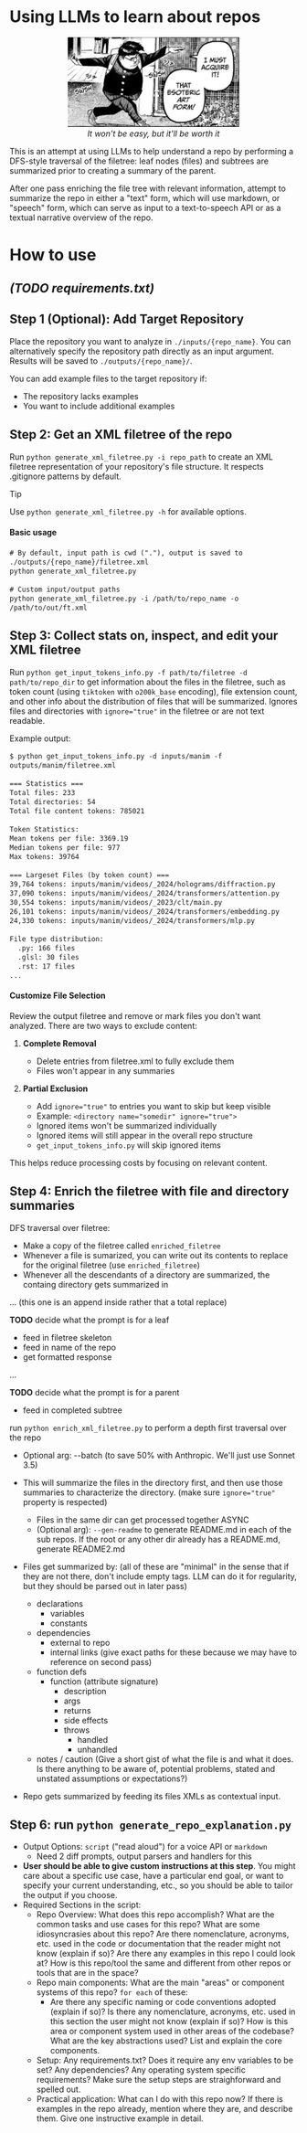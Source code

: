 # Using LLMs to learn about repos

<p align="center">
  <img src="media/dandadan_meme.png" alt="Alt text" width="300">
  <br>
  <em>It won't be easy, but it'll be worth it</em>
</p>


This is an attempt at using LLMs to help understand a repo by performing a DFS-style traversal of the filetree: leaf nodes (files) and subtrees are summarized prior to creating a summary of the parent. 

After one pass enriching the file tree with relevant information, attempt to summarize the repo in either a "text" form, which will use markdown, or "speech" form, which can serve as input to a text-to-speech API or as a textual narrative overview of the repo. 

# How to use

## *(TODO requirements.txt)*

## Step 1 (Optional): Add Target Repository
Place the repository you want to analyze in `./inputs/{repo_name}`. You can alternatively specify the repository path directly as an input argument. Results will be saved to `./outputs/{repo_name}/`. 

You can add example files to the target repository if:
- The repository lacks examples
- You want to include additional examples

## Step 2: Get an XML filetree of the repo
Run `python generate_xml_filetree.py -i repo_path` to create an XML filetree representation of your repository's file structure. It respects .gitignore patterns by default. 

> [!TIP] 
> Use `python generate_xml_filetree.py -h` for available options.

#### Basic usage
```
# By default, input path is cwd ("."), output is saved to ./outputs/{repo_name}/filetree.xml
python generate_xml_filetree.py 

# Custom input/output paths
python generate_xml_filetree.py -i /path/to/repo_name -o /path/to/out/ft.xml
```

## Step 3: Collect stats on, inspect, and edit your XML filetree
Run `python get_input_tokens_info.py -f path/to/filetree -d path/to/repo_dir` to get information about the files in the filetree, such as token count (using `tiktoken` with `o200k_base` encoding), file extension count, and other info about the distribution of files that will be summarized. Ignores files and directories with `ignore="true"` in the filetree or are not text readable.

Example output:
```
$ python get_input_tokens_info.py -d inputs/manim -f outputs/manim/filetree.xml

=== Statistics ===
Total files: 233
Total directories: 54
Total file content tokens: 785021

Token Statistics:
Mean tokens per file: 3369.19
Median tokens per file: 977
Max tokens: 39764

=== Largeset Files (by token count) ===
39,764 tokens: inputs/manim/videos/_2024/holograms/diffraction.py
37,090 tokens: inputs/manim/videos/_2024/transformers/attention.py
30,554 tokens: inputs/manim/videos/_2023/clt/main.py
26,101 tokens: inputs/manim/videos/_2024/transformers/embedding.py
24,330 tokens: inputs/manim/videos/_2024/transformers/mlp.py

File type distribution:
  .py: 166 files
  .glsl: 30 files
  .rst: 17 files
...
```

#### Customize File Selection
Review the output filetree and remove or mark files you don't want analyzed. There are two ways to exclude content:

1. **Complete Removal**
   - Delete entries from filetree.xml to fully exclude them
   - Files won't appear in any summaries

2. **Partial Exclusion**
   - Add `ignore="true"` to entries you want to skip but keep visible
   - Example: `<directory name="somedir" ignore="true">`
   - Ignored items won't be summarized individually
   - Ignored items will still appear in the overall repo structure
   - `get_input_tokens_info.py` will skip ignored items

This helps reduce processing costs by focusing on relevant content.

## Step 4: Enrich the filetree with file and directory summaries
DFS traversal over filetree:
- Make a copy of the filetree called `enriched_filetree`
- Whenever a file is sumarized, you can write out its contents to replace <file name=ex />  for the original filetree (use `enriched_filetree`)
- Whenever all the descendants of a directory are summarized, the containg directory gets summarized in
<directory name="custom_commands">
    <directory-summary>
        <!-- Describe what this directory and containing files accomplishes, how these should be used, etc -->
    </directory-summary>
    <file name="ManimCheckpointPaste.sublime-commands" />
    ...
    <file name="manim_plugins.py" />
</directory>
(this one is an append inside rather that a total replace)

**TODO** decide what the prompt is for a leaf
- feed in filetree skeleton
- feed in name of the repo
- get formatted response
<file name="example-file">
    <declarations> 
        <!-- declared variables and constants (at the file level, not scope to functions) -->
    </declarations>
    <dependencies>
        <external> 
            <!-- Dependencies that are not native to the repo -->
        </external>
        <internal> 
            <!-- Dependencies that are not native to the repo -->
        </internal>
    </dependencies>
    <function-defs>
        <function name="The name should be the function signature, not just the name, e.g. `is_even(n: number) -> bool`">
            <description>
                <!-- Describe the function consicely -->
            </description>
            <args></args>
            <returns></returns>
            <side-effects>
                <!-- any side effects outside the functions scope? -->
            </side-effects>
            <errors-and-exceptions>
                <handled></handled>
                <unhandled>
                    <!-- errors that the code does not have error handling, but probably should -->
                </unhandled>
            </errors-and-exceptions>
        </function>
        <function name="some_other_fn(h) -> List[Dict]">
            ...
        </function>
    </function-defs>
    <file-summary>
        <!-- If file is not code, but instead just plaintext, this is the only section needed -->
        <!-- Also need to be present for code files, too -->
    </file-summary>
</file>

**TODO** decide what the prompt is for a parent
- feed in completed subtree


run `python enrich_xml_filetree.py` to perform a depth first traversal over the repo 
- Optional arg: --batch (to save 50% with Anthropic. We'll just use Sonnet 3.5)


- This will summarize the files in the directory first, and then use those summaries to characterize the directory. (make sure `ignore="true"` property is respected)
  - Files in the same dir can get processed together ASYNC
  - (Optional arg): `--gen-readme` to generate README.md in each of the sub repos. If the root or any other dir already has a README.md, generate README2.md
- Files get summarized by: (all of these are "minimal" in the sense that if they are not there, don't include empty tags. LLM can do it for regularity, but they should be parsed out in later pass)
  - declarations
    - variables
    - constants
  - dependencies 
    - external to repo
    - internal links (give exact paths for these because we may have to reference on second pass)
  - function defs
    - function (attribute signature)
      - description
      - args
      - returns
      - side effects
      - throws
        - handled
        - unhandled
  - notes / caution (Give a short gist of what the file is and what it does. Is there anything to be aware of, potential problems, stated and unstated assumptions or expectations?)
- Repo gets summarized by feeding its files XMLs as contextual input.



## Step 6: run `python generate_repo_explanation.py`
- Output Options: `script` ("read aloud") for a voice API or `markdown`
  - Need 2 diff prompts, output parsers and handlers for this
- **User should be able to give custom instructions at this step**. You might care about a specific use case, have a particular end goal, or want to specify your current understanding, etc., so you should be able to tailor the output if you choose.
- Required Sections in the script:
  - Repo Overview: What does this repo accomplish? What are the common tasks and use cases for this repo? What are some idiosyncrasies about this repo? Are there nomenclature, acronyms, etc. used in the code or documentation that the reader might not know (explain if so)? Are there any examples in this repo I could look at? How is this repo/tool the same and different from other repos or tools that are in the space?
  - Repo main components: What are the main "areas" or component systems of this repo? `for each` of these:
    - Are there any specific naming or code conventions adopted (explain if so)? Is there any nomenclature, acronyms, etc. used in this section the user might not know (explain if so)? How is this area or component system used in other areas of the codebase? What are the key abstractions used? List and explain the core components.
  - Setup: Any requirements.txt? Does it require any env variables to be set? Any dependencies? Any operating system specific requirements? Make sure the setup steps are straighforward and spelled out.
  - Practical application: What can I do with this repo now? If there is examples in the repo already, mention where they are, and describe them. Give one instructive example in detail.

